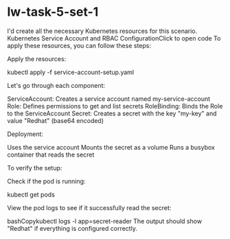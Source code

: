 # lw-task-5-set-1

I'd create all the necessary Kubernetes resources for this scenario.
Kubernetes Service Account and RBAC ConfigurationClick to open code
To apply these resources, you can follow these steps:


Apply the resources:

kubectl apply -f service-account-setup.yaml

Let's go through each component:

ServiceAccount: Creates a service account named my-service-account
Role: Defines permissions to get and list secrets
RoleBinding: Binds the Role to the ServiceAccount
Secret: Creates a secret with the key "my-key" and value "Redhat" (base64 encoded)

Deployment:

Uses the service account
Mounts the secret as a volume
Runs a busybox container that reads the secret



To verify the setup:

Check if the pod is running:

kubectl get pods

View the pod logs to see if it successfully read the secret:

bashCopykubectl logs -l app=secret-reader
The output should show "Redhat" if everything is configured correctly.

